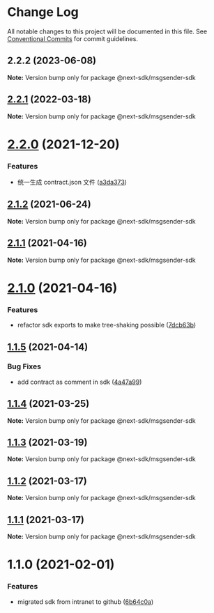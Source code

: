 # Change Log

All notable changes to this project will be documented in this file.
See [Conventional Commits](https://conventionalcommits.org) for commit guidelines.

## 2.2.2 (2023-06-08)

**Note:** Version bump only for package @next-sdk/msgsender-sdk

## [2.2.1](https://github.com/easyops-cn/next-providers/compare/@next-sdk/msgsender-sdk@2.2.0...@next-sdk/msgsender-sdk@2.2.1) (2022-03-18)

**Note:** Version bump only for package @next-sdk/msgsender-sdk

# [2.2.0](https://github.com/easyops-cn/next-providers/compare/@next-sdk/msgsender-sdk@2.1.2...@next-sdk/msgsender-sdk@2.2.0) (2021-12-20)

### Features

- 统一生成 contract.json 文件 ([a3da373](https://github.com/easyops-cn/next-providers/commit/a3da3737b40db2c347bc2fd3b2d23c9beb1673a7))

## [2.1.2](https://github.com/easyops-cn/next-providers/compare/@next-sdk/msgsender-sdk@2.1.1...@next-sdk/msgsender-sdk@2.1.2) (2021-06-24)

**Note:** Version bump only for package @next-sdk/msgsender-sdk

## [2.1.1](https://github.com/easyops-cn/next-providers/compare/@next-sdk/msgsender-sdk@2.1.0...@next-sdk/msgsender-sdk@2.1.1) (2021-04-16)

**Note:** Version bump only for package @next-sdk/msgsender-sdk

# [2.1.0](https://github.com/easyops-cn/next-providers/compare/@next-sdk/msgsender-sdk@1.1.5...@next-sdk/msgsender-sdk@2.1.0) (2021-04-16)

### Features

- refactor sdk exports to make tree-shaking possible ([7dcb63b](https://github.com/easyops-cn/next-providers/commit/7dcb63bad6a7e6357c1c14ce9cf3ff9152c0c632))

## [1.1.5](https://github.com/easyops-cn/next-providers/compare/@next-sdk/msgsender-sdk@1.1.4...@next-sdk/msgsender-sdk@1.1.5) (2021-04-14)

### Bug Fixes

- add contract as comment in sdk ([4a47a99](https://github.com/easyops-cn/next-providers/commit/4a47a99b3ed7f3a366ba64121b71d9f27d07148d))

## [1.1.4](https://github.com/easyops-cn/next-providers/compare/@next-sdk/msgsender-sdk@1.1.3...@next-sdk/msgsender-sdk@1.1.4) (2021-03-25)

**Note:** Version bump only for package @next-sdk/msgsender-sdk

## [1.1.3](https://github.com/easyops-cn/next-providers/compare/@next-sdk/msgsender-sdk@1.1.2...@next-sdk/msgsender-sdk@1.1.3) (2021-03-19)

**Note:** Version bump only for package @next-sdk/msgsender-sdk

## [1.1.2](https://github.com/easyops-cn/next-providers/compare/@next-sdk/msgsender-sdk@1.1.1...@next-sdk/msgsender-sdk@1.1.2) (2021-03-17)

**Note:** Version bump only for package @next-sdk/msgsender-sdk

## [1.1.1](https://github.com/easyops-cn/next-providers/compare/@next-sdk/msgsender-sdk@1.1.0...@next-sdk/msgsender-sdk@1.1.1) (2021-03-17)

**Note:** Version bump only for package @next-sdk/msgsender-sdk

# 1.1.0 (2021-02-01)

### Features

- migrated sdk from intranet to github ([6b64c0a](https://github.com/easyops-cn/next-providers/commit/6b64c0af35b7ac5b7df5459aa577b87e84d75aa0))
